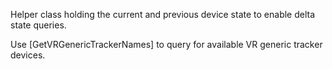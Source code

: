 Helper class holding the current and previous device state to enable delta state queries.

Use [GetVRGenericTrackerNames] to query for available VR generic tracker devices.